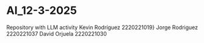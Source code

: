 # AI_12-3-2025
Repository with LLM activity
Kevin Rodríguez 2220221019}
Jorge Rodriguez 2220221037
David Orjuela 2220221030 
